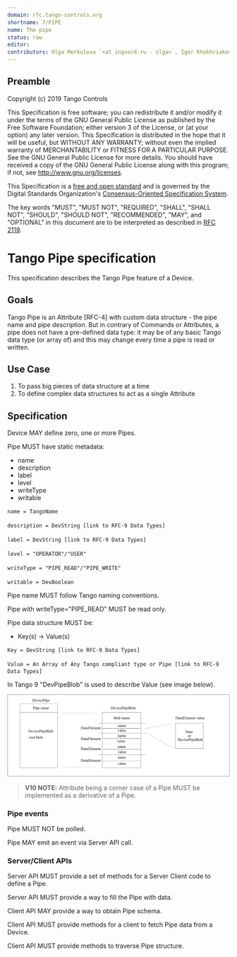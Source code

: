 ```yaml
---
domain: rfc.tango-controls.org 
shortname: 7/PIPE 
name: The pipe 
status: raw 
editor:  
contributors: Olga Merkulova `<at ingvord.ru - olga>`, Igor Khokhriakov `<at ingvord.ru - mail>`
---
```


## Preamble

Copyright (c) 2019 Tango Controls

This Specification is free software; you can redistribute it and/or modify it under the terms of the GNU General Public License as published by the Free Software Foundation; either version 3 of the License, or (at your option) any later version. This Specification is distributed in the hope that it will be useful, but WITHOUT ANY WARRANTY; without even the implied warranty of MERCHANTABILITY or FITNESS FOR A PARTICULAR PURPOSE. See the GNU General Public License for more details. You should have received a copy of the GNU General Public License along with this program; if not, see <http://www.gnu.org/licenses>.

This Specification is a [free and open standard](http://www.digistan.org/open-standard:definition) and is governed by the Digital Standards
Organization's [Consensus-Oriented Specification System](http://www.digistan.org/spec:1/COSS).

The key words "MUST", "MUST NOT", "REQUIRED", "SHALL", "SHALL NOT", "SHOULD", "SHOULD NOT", "RECOMMENDED", "MAY", and "OPTIONAL" in this document are to be interpreted as described in [RFC 2119](http://tools.ietf.org/html/rfc2119).


# Tango Pipe specification

This specification describes the Tango Pipe feature of a Device. 

## Goals

Tango Pipe is an Attribute [RFC-4] with custom data structure - the pipe name and pipe description.
But in contrary of Commands or Attributes, a pipe does not have a pre-defined data type: it may be of any basic Tango data type (or array of) and this may change every time a pipe is read or written.

## Use Case

1. To pass big pieces of data structure at a time
2. To define complex data structures to act as a single Attribute

## Specification

Device MAY define zero, one or more Pipes.

Pipe MUST have static metadata:

 * name
 * description
 * label
 * level
 * writeType
 * writable

```abnf
name = TangoName

description = DevString [link to RFC-9 Data Types]

label = DevString [link to RFC-9 Data Types]

level = "OPERATOR"/"USER"

writeType = "PIPE_READ"/"PIPE_WRITE"

writable = DevBoolean
```

Pipe name MUST follow Tango naming conventions.

Pipe with writeType="PIPE_READ" MUST be read only.

Pipe data structure MUST be:

 * Key(s) -> Value(s)

```abnf
Key = DevString [link to RFC-9 Data Types]

Value = An Array of Any Tango compliant type or Pipe [link to RFC-9 Data Types]
```

In Tango 9 "DevPipeBlob" is used to describe Value (see image below).

![](pipe_Tango_9.png)


> **V10 NOTE:** Attribute being a corner case of a Pipe MUST be implemented as a derivative of a Pipe.

### Pipe events

Pipe MUST NOT be polled.

Pipe MAY emit an event via Server API call.

### Server/Client APIs

Server API MUST provide a set of methods for a Server Client code to define a Pipe.

Server API MUST provide a way to fill the Pipe with data.

Client API MAY provide a way to obtain Pipe schema.

Client API MUST provide methods for a client to fetch Pipe data from a Device.

Client API MUST provide methods to traverse Pipe structure.

